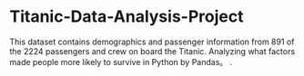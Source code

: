 # Titanic-Data-Analysis-Project

This dataset contains demographics and passenger information from 891 of the 2224 passengers and crew on board the Titanic.
Analyzing what factors made people more likely to survive in Python by Pandas。
.
